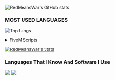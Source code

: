 ![RedMeansWar's GitHub stats](https://github-readme-stats-gold-psi.vercel.app/api?username=RedMeansWar&show_icons=true&rank_icon=github&theme=holi)
### MOST USED LANGUAGES
![Top Langs](https://github-readme-stats-gold-psi.vercel.app/api/top-langs/?username=RedMeansWar&theme=holi)

<details>
  <summary>FiveM Scripts</summary>

## [Scripts](https://github.com/RedMeansWar/Scripts)

</details>

[![RedMeansWar's Stats](https://github-readme-stats-gold-psi.vercel.app/api/wakatime?username=RedMeansWar&v=2&layout=compact)](https://github.com/RedMeansWar/github-readme-stats)

### Languages That I Know And Software I Use
<img src="https://skillicons.dev/icons?i=cs,discordjs,dotnet,html,js,css,bootstrap,lua,mysql" />
<img src="https://skillicons.dev/icons?i=visualstudio,vscode,git,discord,pr,ps,windows,linux,cloudflare" />
